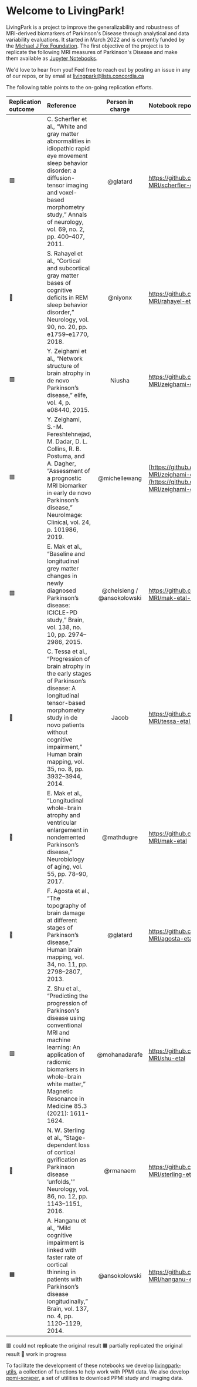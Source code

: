 # Welcome to LivingPark!

LivingPark is a project to improve the generalizability and robustness of MRI-derived biomarkers of Parkinson's Disease through analytical and data variability evaluations.
It started in March 2022 and is currently funded by the [Michael J Fox Foundation](https://www.michaeljfox.org). The first objective of the project is to 
replicate the following MRI measures of Parkinson's Disease and make them available as [Jupyter Notebooks](https://jupyter.org).

We'd love to hear from you! Feel free to reach out by posting an issue in any of our repos, or by email at [livingpark@lists.concordia.ca](mailto:livingpark@lists.concordia.ca)

The following table points to the on-going replication efforts.

| Replication outcome | Reference | Person in charge | Notebook repo | Limitations | External review | Authors feedback | Extension to QPN |
|:--------------------|:----------|:----------------:|:--------------|:------------|:----------------|:-----------------|:-----------------|
| 🟥 | C. Scherfler et al., “White and gray matter abnormalities in idiopathic rapid eye movement sleep behavior disorder: a diffusion-tensor imaging and voxel-based morphometry study,” Annals of neurology, vol. 69, no. 2, pp. 400–407, 2011. | @glatard | https://github.com/LivingPark-MRI/scherfler-etal | Discrepancies in RBD diagnosis (being addressed) | | | |
| 🏃 | S. Rahayel et al., “Cortical and subcortical gray matter bases of cognitive deficits in REM sleep behavior disorder,” Neurology, vol. 90, no. 20, pp. e1759–e1770, 2018. | @niyonx | https://github.com/LivingPark-MRI/rahayel-etal | | | | |
| 🟥 | Y. Zeighami et al., “Network structure of brain atrophy in de novo Parkinson’s disease,” elife, vol. 4, p. e08440, 2015. | Niusha | https://github.com/LivingPark-MRI/zeighami-etal-2015| No major limitation identified  || On-going ||
| 🟥 | Y. Zeighami, S.-M. Fereshtehnejad, M. Dadar, D. L. Collins, R. B. Postuma, and A. Dagher, “Assessment of a prognostic MRI biomarker in early de novo Parkinson’s disease,” NeuroImage: Clinical, vol. 24, p. 101986, 2019. | @michellewang | [https://github.com/LivingPark-MRI/zeighami-etal-2019](https://github.com/LivingPark-MRI/zeighami-etal-2019)| No major limitation identified | | On-going | |
| 🟥 | E. Mak et al., “Baseline and longitudinal grey matter changes in newly diagnosed Parkinson’s disease: ICICLE-PD study,” Brain, vol. 138, no. 10, pp. 2974–2986, 2015. | @chelsieng / @ansokolowski | https://github.com/LivingPark-MRI/mak-etal-2015  | Sample size | | | | |
| 🏃 | C. Tessa et al., “Progression of brain atrophy in the early stages of Parkinson’s disease: A longitudinal tensor-based morphometry study in de novo patients without cognitive impairment,” Human brain mapping, vol. 35, no. 8, pp. 3932–3944, 2014. | Jacob | https://github.com/LivingPark-MRI/tessa-etal-2014 | | | | |
| 🏃 | E. Mak et al., “Longitudinal whole-brain atrophy and ventricular enlargement in nondemented Parkinson’s disease,” Neurobiology of aging, vol. 55, pp. 78–90, 2017. | @mathdugre | https://github.com/LivingPark-MRI/mak-etal | | | | |
| 🏃 | F. Agosta et al., “The topography of brain damage at different stages of Parkinson’s disease,” Human brain mapping, vol. 34, no. 11, pp. 2798–2807, 2013. | @glatard | https://github.com/LivingPark-MRI/agosta-etal | | | | |
| 🟥 | Z. Shu et al., “Predicting the progression of Parkinson's disease using conventional MRI and machine learning: An application of radiomic biomarkers in whole-brain white matter,” Magnetic Resonance in Medicine 85.3 (2021): 1611-1624. | @mohanadarafe | https://github.com/LivingPark-MRI/shu-etal | No major limitation identified | | | |
| 🏃 | N. W. Sterling et al., “Stage-dependent loss of cortical gyrification as Parkinson disease ‘unfolds,’” Neurology, vol. 86, no. 12, pp. 1143–1151, 2016. | @rmanaem | https://github.com/LivingPark-MRI/sterling-etal-2016 | | | | |
| 🟧 | A. Hanganu et al., “Mild cognitive impairment is linked with faster rate of cortical thinning in patients with Parkinson’s disease longitudinally,” Brain, vol. 137, no. 4, pp. 1120–1129, 2014. | @ansokolowski | https://github.com/LivingPark-MRI/hanganu-etal-2014 | Sample size | | On-going | |

🟥 could not replicate the original result 🟧 partially replicated the original result 🏃 work in progress

To facilitate the development of these notebooks we develop [livingpark-utils](https://github.com/LivingPark-MRI/livingpark-utils), a collection of functions to help work with PPMI data. We also develop [ppmi-scraper](https://github.com/LivingPark-MRI/ppmi-scraper), a set of utilities to download PPMI study and imaging data. 

